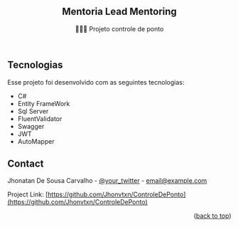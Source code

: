 <h2 align="center">
Mentoria Lead Mentoring
</h2>
<p align="center">👩🏽‍💻 Projeto controle de ponto </p>

<br>

## Tecnologias

Esse projeto foi desenvolvido com as seguintes tecnologias:

- C#
- Entity FrameWork
- Sql Server
- FluentValidator
- Swagger
- JWT
- AutoMapper


## Contact

Jhonatan De Sousa Carvalho - [@your_twitter](https://twitter.com/your_username) - email@example.com

Project Link: [https://github.com/Jhonvtxn/ControleDePonto](https://github.com/Jhonvtxn/ControleDePonto)

<p align="right">(<a href="#top">back to top</a>)</p>
